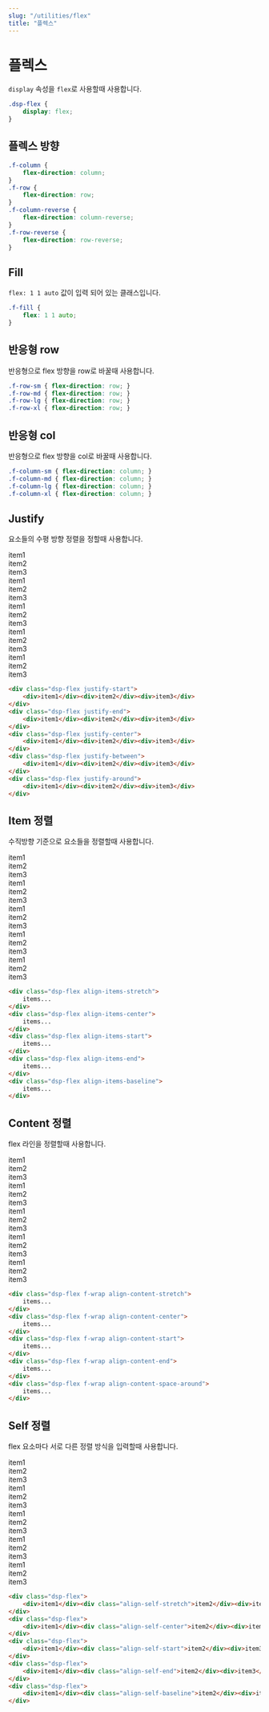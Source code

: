 ```yaml
---
slug: "/utilities/flex"
title: "플렉스"
---
```


# 플렉스

`display` 속성을 `flex`로 사용할때 사용합니다.

<div class="card">

```css
.dsp-flex {
	display: flex;
}
```
</div>


## 플렉스 방향
<div class="card">

```css
.f-column {
	flex-direction: column;
}
.f-row {
	flex-direction: row;
}
.f-column-reverse {
	flex-direction: column-reverse;
}
.f-row-reverse {
	flex-direction: row-reverse;
}
```
</div>


## Fill
`flex: 1 1 auto` 값이 입력 되어 있는 클래스입니다.

<div class="card">

```css
.f-fill {
	flex: 1 1 auto;
}
```
</div>


## 반응형 row
반응형으로 flex 방향을 row로 바꿀때 사용합니다.

<div class="card">

```css
.f-row-sm {	flex-direction: row; }
.f-row-md {	flex-direction: row; }
.f-row-lg {	flex-direction: row; }
.f-row-xl {	flex-direction: row; }
```
</div>


## 반응형 col
반응형으로 flex 방향을 col로 바꿀때 사용합니다.

<div class="card">

```css
.f-column-sm { flex-direction: column; }
.f-column-md { flex-direction: column; }
.f-column-lg { flex-direction: column; }
.f-column-xl { flex-direction: column; }
```
</div>


## Justify
요소들의 수평 방향 정렬을 정할때 사용합니다.

<div class="card">
<div class="card-body">
<div class="dsp-flex justify-start ex-block h-50">
	<div class="ex-block-sm">item1</div><div class="ex-block-sm">item2</div><div class="ex-block-sm">item3</div>
</div>
<div class="dsp-flex justify-end ex-block h-50">
	<div class="ex-block-sm">item1</div><div class="ex-block-sm">item2</div><div class="ex-block-sm">item3</div>
</div>
<div class="dsp-flex justify-center ex-block h-50">
	<div class="ex-block-sm">item1</div><div class="ex-block-sm">item2</div><div class="ex-block-sm">item3</div>
</div>
<div class="dsp-flex justify-between ex-block h-50">
	<div class="ex-block-sm">item1</div><div class="ex-block-sm">item2</div><div class="ex-block-sm">item3</div>
</div>
<div class="dsp-flex justify-around ex-block h-50">
	<div class="ex-block-sm">item1</div><div class="ex-block-sm">item2</div><div class="ex-block-sm">item3</div>
</div>
</div>

```html
<div class="dsp-flex justify-start">
	<div>item1</div><div>item2</div><div>item3</div>
</div>
<div class="dsp-flex justify-end">
	<div>item1</div><div>item2</div><div>item3</div>
</div>
<div class="dsp-flex justify-center">
	<div>item1</div><div>item2</div><div>item3</div>
</div>
<div class="dsp-flex justify-between">
	<div>item1</div><div>item2</div><div>item3</div>
</div>
<div class="dsp-flex justify-around">
	<div>item1</div><div>item2</div><div>item3</div>
</div>
```
</div>


## Item 정렬
수직방향 기준으로 요소들을 정렬할때 사용합니다.

<div class="card">
<div class="card-body">
<div class="dsp-flex align-items-stretch ex-block h-75">
	<div class="ex-block-sm">item1</div><div class="ex-block-sm">item2</div><div class="ex-block-sm">item3</div>
</div>
<div class="dsp-flex align-items-center ex-block h-75">
	<div class="ex-block-sm">item1</div><div class="ex-block-sm">item2</div><div class="ex-block-sm">item3</div>
</div>
<div class="dsp-flex align-items-start ex-block h-75">
	<div class="ex-block-sm">item1</div><div class="ex-block-sm">item2</div><div class="ex-block-sm">item3</div>
</div>
<div class="dsp-flex align-items-end ex-block h-75">
	<div class="ex-block-sm">item1</div><div class="ex-block-sm">item2</div><div class="ex-block-sm">item3</div>
</div>
<div class="dsp-flex align-items-baseline ex-block h-75">
	<div class="ex-block-sm">item1</div><div class="ex-block-sm">item2</div><div class="ex-block-sm">item3</div>
</div>
</div>

```html
<div class="dsp-flex align-items-stretch">
	items...
</div>
<div class="dsp-flex align-items-center">
	items...
</div>
<div class="dsp-flex align-items-start">
	items...
</div>
<div class="dsp-flex align-items-end">
	items...
</div>
<div class="dsp-flex align-items-baseline">
	items...
</div>
```
</div>


## Content 정렬
flex 라인을 정렬할때 사용합니다.

<div class="card">
<div class="card-body">
<div class="dsp-flex f-wrap align-content-stretch ex-block h-75">
	<div class="ex-block-sm">item1</div><div class="ex-block-sm">item2</div><div class="ex-block-sm">item3</div>
</div>
<div class="dsp-flex f-wrap align-content-center ex-block h-75">
	<div class="ex-block-sm">item1</div><div class="ex-block-sm">item2</div><div class="ex-block-sm">item3</div>
</div>
<div class="dsp-flex f-wrap align-content-start ex-block h-75">
	<div class="ex-block-sm">item1</div><div class="ex-block-sm">item2</div><div class="ex-block-sm">item3</div>
</div>
<div class="dsp-flex f-wrap align-content-end ex-block h-75">
	<div class="ex-block-sm">item1</div><div class="ex-block-sm">item2</div><div class="ex-block-sm">item3</div>
</div>
<div class="dsp-flex f-wrap align-content-space-around ex-block h-75">
	<div class="ex-block-sm">item1</div><div class="ex-block-sm">item2</div><div class="ex-block-sm">item3</div>
</div>
</div>

```html
<div class="dsp-flex f-wrap align-content-stretch">
	items...
</div>
<div class="dsp-flex f-wrap align-content-center">
	items...
</div>
<div class="dsp-flex f-wrap align-content-start">
	items...
</div>
<div class="dsp-flex f-wrap align-content-end">
	items...
</div>
<div class="dsp-flex f-wrap align-content-space-around">
	items...
</div>
```
</div>


## Self 정렬
flex 요소마다 서로 다른 정렬 방식을 입력할때 사용합니다.

<div class="card">
<div class="card-body">
<div class="dsp-flex ex-block h-75">
	<div class="ex-block-sm">item1</div><div class="align-self-stretch ex-block-sm">item2</div><div class="ex-block-sm">item3</div>
</div>
<div class="dsp-flex ex-block h-75">
	<div class="ex-block-sm">item1</div><div class="align-self-center ex-block-sm">item2</div><div class="ex-block-sm">item3</div>
</div>
<div class="dsp-flex ex-block h-75">
	<div class="ex-block-sm">item1</div><div class="align-self-start ex-block-sm">item2</div><div class="ex-block-sm">item3</div>
</div>
<div class="dsp-flex ex-block h-75">
	<div class="ex-block-sm">item1</div><div class="align-self-end ex-block-sm">item2</div><div class="ex-block-sm">item3</div>
</div>
<div class="dsp-flex ex-block h-75">
	<div class="ex-block-sm">item1</div><div class="align-self-baseline ex-block-sm">item2</div><div class="ex-block-sm">item3</div>
</div>
</div>

```html
<div class="dsp-flex">
	<div>item1</div><div class="align-self-stretch">item2</div><div>item3</div>
</div>
<div class="dsp-flex">
	<div>item1</div><div class="align-self-center">item2</div><div>item3</div>
</div>
<div class="dsp-flex">
	<div>item1</div><div class="align-self-start">item2</div><div>item3</div>
</div>
<div class="dsp-flex">
	<div>item1</div><div class="align-self-end">item2</div><div>item3</div>
</div>
<div class="dsp-flex">
	<div>item1</div><div class="align-self-baseline">item2</div><div>item3</div>
</div>
```
</div>